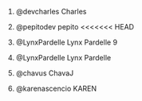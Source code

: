 1. @devcharles Charles
2. @pepitodev pepito
<<<<<<< HEAD


3. @LynxPardelle Lynx Pardelle
9




3. @LynxPardelle Lynx Pardelle
4. @chavus ChavaJ




5. @karenascencio KAREN
